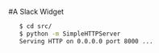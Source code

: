 #A Slack Widget

```bash
   $ cd src/
   $ python -m SimpleHTTPServer
   Serving HTTP on 0.0.0.0 port 8000 ...
````
